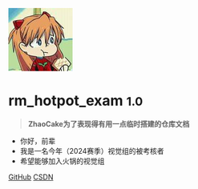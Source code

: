 <!-- _coverpage.md -->

![logo](_media/Asuka.jpg)

# **rm_hotpot_exam** <small>**1.0**</small>

> **ZhaoCake为了表现得有用一点临时搭建的仓库文档**

- 你好，前辈
- 我是一名今年（2024赛季）视觉组的被考核者
- 希望能够加入火锅的视觉组

[GitHub](https://github.com/ZhaoCake/rm_hotpot_exam)
[CSDN](https://blog.csdn.net/raw_inputhello)
<!-- [Get Started](#/) -->